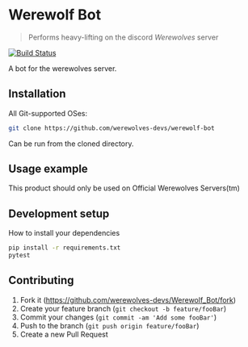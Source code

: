 # Werewolf Bot
> Performs heavy-lifting on the discord _Werewolves_ server

[![Build Status](https://travis-ci.org/werewolves-devs/Werewolf_Bot.svg?branch=master)](https://travis-ci.org/werewolves-devs/Werewolf_Bot)

A bot for the werewolves server.

## Installation

All Git-supported OSes:

```sh
git clone https://github.com/werewolves-devs/werewolf-bot
```
Can be run from the cloned directory.

## Usage example

This product should only be used on Official Werewolves Servers(tm)

## Development setup

How to install your dependencies

```sh
pip install -r requirements.txt
pytest
```

## Contributing

1. Fork it (<https://github.com/werewolves-devs/Werewolf_Bot/fork>)
2. Create your feature branch (`git checkout -b feature/fooBar`)
3. Commit your changes (`git commit -am 'Add some fooBar'`)
4. Push to the branch (`git push origin feature/fooBar`)
5. Create a new Pull Request
